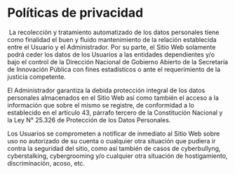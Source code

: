 # Políticas de privacidad

​
La recolección y tratamiento automatizado de los datos personales tiene como finalidad el buen y fluido mantenimiento de la relación establecida entre el Usuario y el Administrador. Por su parte, el Sitio Web solamente podrá ceder los datos de los Usuarios a las entidades dependientes y/o bajo el control de la Dirección Nacional de Gobierno Abierto de la Secretaría de Innovación Pública con fines estadísticos o ante el requerimiento de la justicia competente.

El Administrador garantiza la debida protección integral de los datos personales almacenados en el Sitio Web así como también el acceso a la información que sobre el mismo se registre, de conformidad a lo establecido en el artículo 43, párrafo tercero de la Constitución Nacional y la Ley N° 25.326 de Protección de los Datos Personales.

Los Usuarios se comprometen a notificar de inmediato al Sitio Web sobre uso no autorizado de su cuenta o cualquier otra situación que pudiera ir contra la seguridad del sitio, como así también de casos de cyberbullyng, cyberstalking, cybergrooming y/o cualquier otra situación de hostigamiento, discriminación, acoso, etc.
